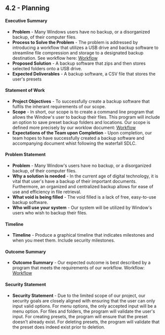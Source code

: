 ## 4.2 - Planning

#### Executive Summary
- **Problem** - Many Windows users have no backup, or a disorganized backup, of their computer files.
- **Process to Solve the Problem** - The problem is addressed by introducing a workflow that utilizes a USB drive and backup software to streamline file compression and storage to a designated backup destination. See workflow here: [Workflow](https://github.com/jschnell13/StealthElf/blob/main/Documentation/Workflow.md) <br>
- **Proposed Solution** - A backup software that zips and then stores selected folders onto a USB drive.
- **Expected Deliverables** - A backup software, a CSV file that stores the user's presets
  
#### Statement of Work
- **Project Objectives** -  To successfully create a backup software that fulfils the inherant requirements of our scope.
- **Scope** - In short, our scope is to create a command line program that allows the Window's user to backup their files. This program will include an option to save preset backup folders and locations. Our scope is defined more precisely by our worklow document: [Workflow](https://github.com/jschnell13/StealthElf/blob/main/Documentation/Workflow.md) <br>
- **Expectations of the Team upon Completion** - Upon completion, our team hopes to have successfully created a backup software and accompanying document whist following the waterfall SDLC.

#### Problem Statement
- **Problem** -  Many Window's users have no backup, or a disorganized backup, of their computer files.
- **Why a solution is needed** - In the current age of digital technology, it is vital that user's have a backup of their important documents. Furthermore, an organized and centralized backup allows for ease of use and efficiency in file retrieval.
- **What void is being filled** - The void filled is a lack of free, easy-to-use backup software.
- **Who will use your system** - Our system will be utilized by Window's users who wish to backup their files.

#### Timeline
- **Timeline** - Produce a graphical timeline that indicates milestones and when you meet them. Include security milestones.

#### Outcome Summary
- **Outcome Summary** - Our expected outcome is best described by a program that meets the requirements of our workflow. Workflow: [Workflow](https://github.com/jschnell13/StealthElf/blob/main/Documentation/Workflow.md) <br>

#### Security Statement
- **Security Statement** - Due to the limited scope of our project, our security goals are closely aligned with ensuring that the user can only input valid options. For menu options, the only accepted input will be a menu option. For files and folders, the program will validate the user's input. For creating presets, the program will ensure that the preset doesn't already exist. For deleting presets, the program will validate that the preset does indeed exist prior to deletion.
